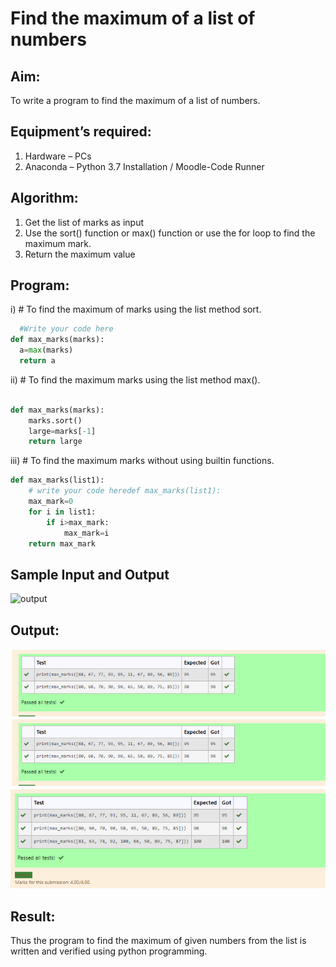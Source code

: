 # Find the maximum of a list of numbers
## Aim:
To write a program to find the maximum of a list of numbers.
## Equipment’s required:
1.	Hardware – PCs
2.	Anaconda – Python 3.7 Installation / Moodle-Code Runner
## Algorithm:
1.	Get the list of marks as input
2.	Use the sort() function or max() function or use the for loop to find the maximum mark.
3.	Return the maximum value
## Program:

i)	# To find the maximum of marks using the list method sort.
```Python
  #Write your code here
def max_marks(marks):
  a=max(marks)
  return a
```

ii)	# To find the maximum marks using the list method max().
```Python

def max_marks(marks):
    marks.sort()
    large=marks[-1]
    return large
```

iii) # To find the maximum marks without using builtin functions.
```Python
def max_marks(list1):
    # write your code heredef max_marks(list1):
    max_mark=0
    for i in list1:
        if i>max_mark:
            max_mark=i
    return max_mark
```
## Sample Input and Output
![output](./img/max_marks1.jpg) 

## Output:
![output](https://github.com/Nagadurg/FindMaximum/blob/3e269833519d2a3db9d8417507dc88ccdc3acfa4/output1.PNG)
![output](https://github.com/Nagadurg/FindMaximum/blob/3e269833519d2a3db9d8417507dc88ccdc3acfa4/output2.PNG)
![output](https://github.com/Nagadurg/FindMaximum/blob/3e269833519d2a3db9d8417507dc88ccdc3acfa4/output3.PNG)
## Result:
Thus the program to find the maximum of given numbers from the list is written and verified using python programming.
